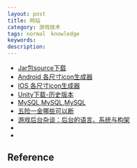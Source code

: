 ```yaml
---
layout: post
title: 网站
category: 游戏技术
tags: normal　knowledge
keywords: 
description: 
---
```


* [Jar包source下载](http://www.java2s.com/)
* [Android 各尺寸icon生成器](http://romannurik.github.io/AndroidAssetStudio/)
* [IOS 各尺寸icon生成器](http://www.atool.org/ios_logo.php)
* [Unity下载-历史版本](http://www.ceeger.com/Unity/Resources/2011/Unity_History_download.html)
* [MySQL](http://ftp.jaist.ac.jp/pub/mysql/Downloads/),[MySQL](http://mirror.cogentco.com/pub/mysql/MySQL-5.0/),[MySQL](http://ftp.iij.ad.jp/pub/db/mysql/Downloads/MySQL-5.0/)
* [五险一金哪些可以断](http://www.shenchuang.com/sznews/20141103/124107.shtml)
* [游戏后台杂谈：后台的语言、系统与构架](http://www.cnblogs.com/laiqun/p/5740060.html)
* []()
* 
## Reference
